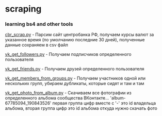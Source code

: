 scraping
====================

### learning bs4 and other tools

[cbr_scrap.py](https://github.com/Designec/scraping/blob/master/cbr_scrap.py) - Парсим сайт центробанка РФ, получаем курсы валют за указанное время (по умолчанию последние 30 дней), полученные данные сохраняем в csv файл

[vk_get_followers.py](https://github.com/Designec/scraping/blob/master/vk_get_followers.py) - Получаем подписчиков определенного пользователя

[vk_get_friends.py](https://github.com/Designec/scraping/blob/master/vk_get_friends.py) - Получаем друзей определенного пользователя

[vk_get_members_from_groups.py](https://github.com/Designec/scraping/blob/master/vk_get_members_from_groups.py) - Получаем участников одной или нескольких групп, убираем дубликаты, которые сидят и там и там

[vk_get_photo_from_album.py](https://github.com/Designec/scraping/blob/master/vk_get_photo_from_album.py) - Скачиваем все фотографии из определенного альбома сообщества ВКонтакте... 'album-67785094_190843526' первая группа цифр вместе с '-' это id владельца альбома, вторая группа цифр это id альбома откуда нужно скачать фото
